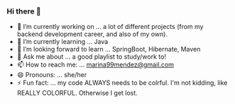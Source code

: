 ### Hi there 👋

- 🔭 I’m currently working on ... a lot of different projects (from my backend development career, and also of my own).
- 🌱 I’m currently learning ... Java
- 🤔 I’m looking forward to learn ... SpringBoot, Hibernate, Maven 
- 💬 Ask me about ... a good playlist to study/work to!
- 📫 How to reach me: ... marina99mendez@gmail.com
- 😄 Pronouns: ... she/her
- ⚡ Fun fact: ... my code ALWAYS needs to be colrful. I'm not kidding, like REALLY COLORFUL. Otherwise I get lost.


